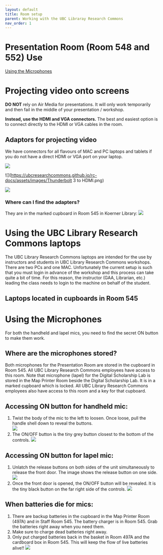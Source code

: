 ```yaml
---
layout: default
title: Room setup
parent: Working with the UBC Libraray Research Commons
nav_order: 1
---
```


# Presentation Room (Room 548 and 552) Use
[Using the Microphones](#using-the-microphones)
# Projecting video onto screens

**DO NOT** rely on Air Media for presentations. It will only work temporarily and then fail in the middle of your presentation / workshop.

**Instead, use the HDMI and VGA connectors.** 
The best and easiest option is to connect directly to the HDMI or VGA cables in the room. 

## Adaptors for projecting video
We have connectors for all flavours of MAC and PC laptops and tablets if you do not have a direct HDMI or VGA port on your laptop.

![](https://ubcresearchcommons.github.io/rc-docs/assets/images/LibCalSpacesSelections.PNG)

![](https://ubcresearchcommons.github.io/rc-docs/assets/images/Thunderbolt 3 to HDMI.png)


![](https://ubcresearchcommons.github.io/rc-docs/assets/images/vgathunderbolt2.png)
  
### Where can I find the adapters?
They are in the marked cupboard in Room 545 in Koerner Library:
![](https://ubcresearchcommons.github.io/rc-docs/assets/images/wherearetheadapters.png) 

# Using the UBC Library Research Commons laptops
The UBC Library Research Commons laptops are intended for the use by instructors and students in UBC Library Research Commons workshops. There are two PCs and one MAC. Unfortunately the current setup is such that you must login in advance of the workshop and this process can take quite a bit of time. For this reason, the instructor (GAA, Librarian, etc.) leading the class needs to login to the machine on behalf of the student.

## Laptops located in cupboards in Room 545

# Using the Microphones
For both the handheld and lapel mics, you need to find the secret ON button to make them work.

## Where are the microphones stored?
Both microphones for the Presentation Room are stored in the cupboard in Room 545. All UBC Library Research Commons employees have access to this room. Note that microphone (lapel) for the Digital Scholarship Lab is stored in the Map Printer Room beside the Digital Scholarship Lab. It is in a marked cupboard which is locked. All UBC Library Research Commons employees also have access to this room and a key for that cupboard.

## Accessing ON button for handheld mic:
1. Twist the body of the mic to the left to loosen. Once loose, pull the handle shell down to reveal the buttons.<br>
![](https://ubcresearchcommons.github.io/rc-docs/assets/images/handheldextension.jpg)
2. The ON/OFF button is the tiny grey button closest to the bottom of the controls.
![](https://ubcresearchcommons.github.io/rc-docs/assets/images/handheld_buttons.jpg)

## Accessing ON button for lapel mic:
1. Unlatch the release buttons on both sides of the unit simultaneously to release the front door. The image shows the release button on one side.
![](https://ubcresearchcommons.github.io/rc-docs/assets/images/lapelmicsidebuttons.jpg)
2. Once the front door is opened, the ON/OFF button will be revealed. It is the tiny black button on the far right side of the controls.
![](https://ubcresearchcommons.github.io/rc-docs/assets/images/lapelmicinternalbuttons.jpg)

## When batteries die for mics:
1. There are backup batteries in the cupboard in the Map Printer Room (497A) and in Staff Room 545. The battery charger is in Room 545. Grab the batteries right away when you need them.
2. Make sure to charge dead batteries right away. 
3. Only put charged batteries back in the basket in Room 497A and the cardboard box in Room 545. This will keep the flow of live batteries alive!! 
![](https://ubcresearchcommons.github.io/rc-docs/assets/images/batteriesandcharger.jpg)
